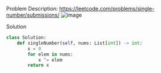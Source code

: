 Problem Description: https://leetcode.com/problems/single-number/submissions/
![image](https://user-images.githubusercontent.com/11685096/153998154-c2617823-9c14-4672-8555-8982f21128ac.png)

Solution
```python
class Solution:
    def singleNumber(self, nums: List[int]) -> int:
        x = 0
        for elem in nums:
            x ^= elem
        return x
```
